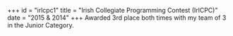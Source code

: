 +++
id = "irlcpc1"
title = "Irish Collegiate Programming Contest (IrlCPC)"
date = "2015 & 2014"
+++
Awarded 3rd place both times with my team of 3 in the Junior Category.

